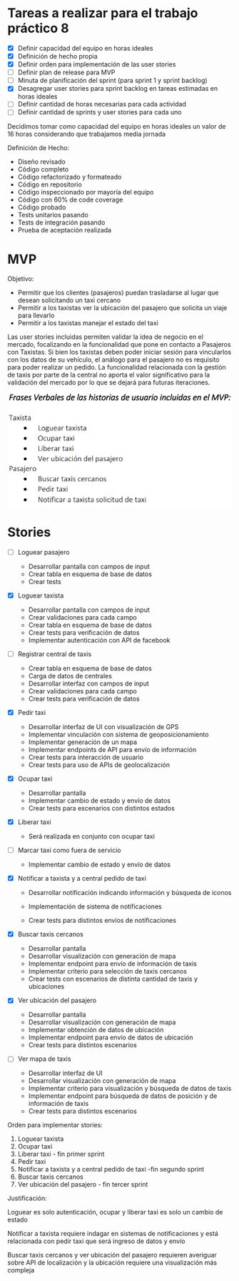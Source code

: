 # Tareas a realizar para el trabajo práctico 8

- [x] Definir capacidad del equipo en horas ideales
- [x] Definición de hecho propia
- [x] Definir orden para implementación de las user stories
- [ ] Definir plan de release para MVP
- [ ] Minuta de planificación del sprint (para sprint 1 y sprint backlog)
- [x] Desagregar user stories para sprint backlog en tareas estimadas en horas ideales
- [ ] Definir cantidad de horas necesarias para cada actividad
- [ ] Definir cantidad de sprints y user stories para cada uno

Decidimos tomar como capacidad del equipo en horas ideales un valor de 16 horas considerando que trabajamos media jornada



Definición de Hecho:

* Diseño revisado
* Código completo
* Código refactorizado y formateado
* Código en repositorio
* Código inspeccionado por mayoría del equipo
* Código con 60% de code coverage
* Código probado
* Tests unitarios pasando
* Tests de integración pasando
* Prueba de aceptación realizada

# MVP

Objetivo:

* Permitir que los clientes (pasajeros) puedan trasladarse al lugar que desean solicitando un taxi cercano
* Permitir a los taxistas ver la ubicación del pasajero que solicita un viaje para llevarlo
* Permitir a los taxistas manejar el estado del taxi

Las user stories incluidas permiten validar la idea de negocio en el mercado, focalizando en la funcionalidad que pone en contacto a Pasajeros con Taxistas. Si bien los taxistas deben poder iniciar sesión para vincularlos con los datos de su vehículo, el análogo para el pasajero no es requisito para poder realizar un pedido. La funcionalidad relacionada con la gestión de taxis por parte de la central no aporta el valor significativo para la validación del mercado por lo que se dejará para futuras iteraciones.

![MVP](Trabajos_practicos/Trabajo_practico_8_Scrum_Release_And_Sprint_Planning-E/Recursos/mvp.png)

# Stories

* [ ] Loguear pasajero

  * Desarrollar pantalla con campos de input
  * Crear tabla en esquema de base de datos
  * Crear tests

* [x] Loguear taxista

  * Desarrollar pantalla con campos de input
  * Crear validaciones para cada campo
  * Crear tabla en esquema de base de datos
  * Crear tests para verificación de datos
  * Implementar autenticación con API de facebook

* [ ] Registrar central de taxis

  * Crear tabla en esquema de base de datos
  * Carga de datos de centrales
  * Desarrollar interfaz con campos de input
  * Crear validaciones para cada campo
  * Crear tests para verificación de datos

* [x] Pedir taxi

  * Desarrollar interfaz de UI con visualización de GPS
  * Implementar vinculación con sistema de geoposicionamiento
  * Implementar generación de un mapa
  * Implementar endpoints de API para envío de información
  * Crear tests para interacción de usuario
  * Crear tests para uso de APIs de geolocalización

* [x] Ocupar taxi

  * Desarrollar pantalla
  * Implementar cambio de estado y envío de datos
  * Crear tests para escenarios con distintos estados

* [x] Liberar taxi

  * Será realizada en conjunto con ocupar taxi

* [ ] Marcar taxi como fuera de servicio

  * Implementar cambio de estado y envío de datos

* [x] Notificar a taxista y a central pedido de taxi

  * Desarrollar notificación indicando información y búsqueda de iconos

  * Implementación de sistema de notificaciones
  * Crear tests para distintos envíos de notificaciones

* [x] Buscar taxis cercanos

  * Desarrollar pantalla
  * Desarrollar visualización con generación de mapa
  * Implementar endpoint para envío de información de taxis
  * Implementar criterio para selección de taxis cercanos
  * Crear tests con escenarios de distinta cantidad de taxis y ubicaciones

* [x] Ver ubicación del pasajero

  * Desarrollar pantalla
  * Desarrollar visualización con generación de mapa
  * Implementar obtención de datos de ubicación
  * Implementar endpoint para envío de datos de ubicación
  * Crear tests para distintos escenarios

* [ ] Ver mapa de taxis

  * Desarrollar interfaz de UI
  * Desarrollar visualización con generación de mapa
  * Implementar criterio para visualización y búsqueda de datos de taxis
  * Implementar endpoint para búsqueda de datos de posición y de información de taxis
  * Crear tests para distintos escenarios

Orden para implementar stories:

1. Loguear taxista
2. Ocupar taxi
3. Liberar taxi - fin primer sprint
4. Pedir taxi
5. Notificar a taxista y a central pedido de taxi -fin segundo sprint
6. Buscar taxis cercanos
7. Ver ubicación del pasajero - fin tercer sprint

Justificación:

Loguear es solo autenticación, ocupar y liberar taxi es solo un cambio de estado

Notificar a taxista requiere indagar en sistemas de notificaciones y está relacionada con pedir taxi que será ingreso de datos y envío

Buscar taxis cercanos y ver ubicación del pasajero requieren averiguar sobre API de localización y la ubicación requiere una visualización más compleja

